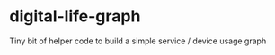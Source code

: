 digital-life-graph
==================

Tiny bit of helper code to build a simple service / device usage graph

